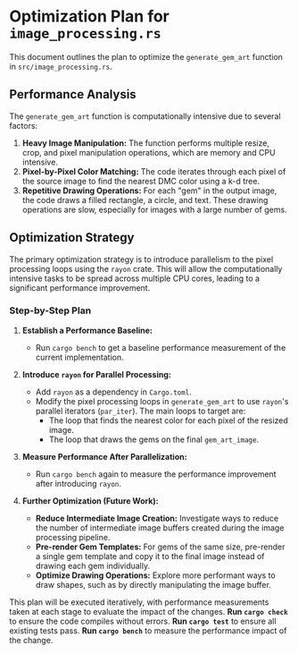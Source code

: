 # Optimization Plan for `image_processing.rs`

This document outlines the plan to optimize the `generate_gem_art` function in `src/image_processing.rs`.

## Performance Analysis

The `generate_gem_art` function is computationally intensive due to several factors:

1.  **Heavy Image Manipulation:** The function performs multiple resize, crop, and pixel manipulation operations, which are memory and CPU intensive.
2.  **Pixel-by-Pixel Color Matching:** The code iterates through each pixel of the source image to find the nearest DMC color using a k-d tree.
3.  **Repetitive Drawing Operations:** For each "gem" in the output image, the code draws a filled rectangle, a circle, and text. These drawing operations are slow, especially for images with a large number of gems.

## Optimization Strategy

The primary optimization strategy is to introduce parallelism to the pixel processing loops using the `rayon` crate. This will allow the computationally intensive tasks to be spread across multiple CPU cores, leading to a significant performance improvement.

### Step-by-Step Plan

1.  **Establish a Performance Baseline:**
    *   Run `cargo bench` to get a baseline performance measurement of the current implementation.

2.  **Introduce `rayon` for Parallel Processing:**
    *   Add `rayon` as a dependency in `Cargo.toml`.
    *   Modify the pixel processing loops in `generate_gem_art` to use `rayon`'s parallel iterators (`par_iter`). The main loops to target are:
        *   The loop that finds the nearest color for each pixel of the resized image.
        *   The loop that draws the gems on the final `gem_art_image`.

3.  **Measure Performance After Parallelization:**
    *   Run `cargo bench` again to measure the performance improvement after introducing `rayon`.

4.  **Further Optimization (Future Work):**
    *   **Reduce Intermediate Image Creation:** Investigate ways to reduce the number of intermediate image buffers created during the image processing pipeline.
    *   **Pre-render Gem Templates:** For gems of the same size, pre-render a single gem template and copy it to the final image instead of drawing each gem individually.
    *   **Optimize Drawing Operations:** Explore more performant ways to draw shapes, such as by directly manipulating the image buffer.

This plan will be executed iteratively, with performance measurements taken at each stage to evaluate the impact of the changes.
**Run `cargo check`** to ensure the code compiles without errors.
**Run `cargo test`** to ensure all existing tests pass.
**Run `cargo bench`** to measure the performance impact of the change.